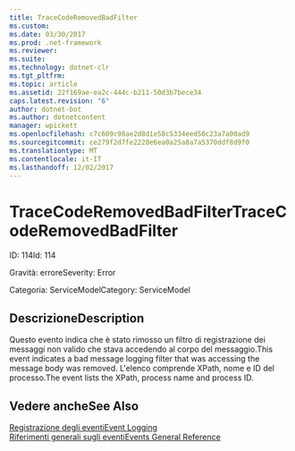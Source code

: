 ```yaml
---
title: TraceCodeRemovedBadFilter
ms.custom: 
ms.date: 03/30/2017
ms.prod: .net-framework
ms.reviewer: 
ms.suite: 
ms.technology: dotnet-clr
ms.tgt_pltfrm: 
ms.topic: article
ms.assetid: 22f169ae-ea2c-444c-b211-50d3b7bece34
caps.latest.revision: "6"
author: dotnet-bot
ms.author: dotnetcontent
manager: wpickett
ms.openlocfilehash: c7c609c98ae2d8d1e58c5334eed50c23a7a00ad9
ms.sourcegitcommit: ce279f2d7fe2220e6ea0a25a8a7a5370ddf8d9f0
ms.translationtype: MT
ms.contentlocale: it-IT
ms.lasthandoff: 12/02/2017
---
```

# <a name="tracecoderemovedbadfilter"></a><span data-ttu-id="ee833-102">TraceCodeRemovedBadFilter</span><span class="sxs-lookup"><span data-stu-id="ee833-102">TraceCodeRemovedBadFilter</span></span>
<span data-ttu-id="ee833-103">ID: 114</span><span class="sxs-lookup"><span data-stu-id="ee833-103">Id: 114</span></span>  
  
 <span data-ttu-id="ee833-104">Gravità: errore</span><span class="sxs-lookup"><span data-stu-id="ee833-104">Severity: Error</span></span>  
  
 <span data-ttu-id="ee833-105">Categoria: ServiceModel</span><span class="sxs-lookup"><span data-stu-id="ee833-105">Category: ServiceModel</span></span>  
  
## <a name="description"></a><span data-ttu-id="ee833-106">Descrizione</span><span class="sxs-lookup"><span data-stu-id="ee833-106">Description</span></span>  
 <span data-ttu-id="ee833-107">Questo evento indica che è stato rimosso un filtro di registrazione dei messaggi non valido che stava accedendo al corpo del messaggio.</span><span class="sxs-lookup"><span data-stu-id="ee833-107">This event indicates a bad message logging filter that was accessing the message body was removed.</span></span> <span data-ttu-id="ee833-108">L'elenco comprende XPath, nome e ID del processo.</span><span class="sxs-lookup"><span data-stu-id="ee833-108">The event lists the XPath, process name and process ID.</span></span>  
  
## <a name="see-also"></a><span data-ttu-id="ee833-109">Vedere anche</span><span class="sxs-lookup"><span data-stu-id="ee833-109">See Also</span></span>  
 [<span data-ttu-id="ee833-110">Registrazione degli eventi</span><span class="sxs-lookup"><span data-stu-id="ee833-110">Event Logging</span></span>](../../../../../docs/framework/wcf/diagnostics/event-logging/index.md)  
 [<span data-ttu-id="ee833-111">Riferimenti generali sugli eventi</span><span class="sxs-lookup"><span data-stu-id="ee833-111">Events General Reference</span></span>](../../../../../docs/framework/wcf/diagnostics/event-logging/events-general-reference.md)
